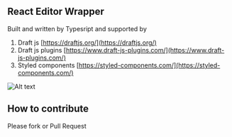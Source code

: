 ## React Editor Wrapper ##
Built and written by Typesript and supported by
1. Draft js [https://draftjs.org/](https://draftjs.org/)
2. Draft js plugins [https://www.draft-js-plugins.com/](https://www.draft-js-plugins.com/)
3. Styled components [https://styled-components.com/](https://styled-components.com/)

![Alt text](https://github.com/agilworld/react-editor-draft-js/master/preview.png "preview")

## How to contribute
Please fork or Pull Request
